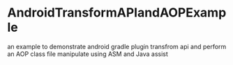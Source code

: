 # AndroidTransformAPIandAOPExample
an example to demonstrate android gradle plugin transfrom api and perform an AOP class file manipulate using ASM and Java assist 
